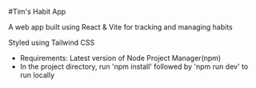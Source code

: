 #Tim's Habit App

A web app built using React & Vite for tracking and managing habits

Styled using Tailwind CSS

- Requirements: Latest version of Node Project Manager(npm)
- In the project directory, run 'npm install' followed by 'npm run dev' to run locally

